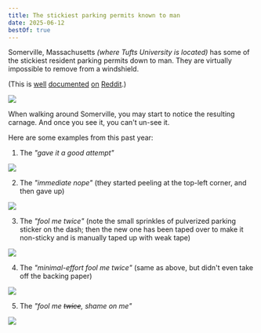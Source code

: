 ```yaml
---
title: The stickiest parking permits known to man
date: 2025-06-12
bestOf: true
---
```


Somerville, Massachusetts _(where Tufts University is located)_ has some of the stickiest resident parking permits down to man. They are virtually impossible to remove from a windshield.

(This is [well](https://www.reddit.com/r/Somerville/comments/f7n58t/replacing_parking_permit_sticker/) [documented](https://www.reddit.com/r/Somerville/comments/15vsted/how_do_you_remove_the_previous_year_parking/) [on](https://www.reddit.com/r/Somerville/comments/umtyq2/advice_on_how_to_remove_somerville_parking_sticker/) [Reddit](https://www.reddit.com/r/Somerville/comments/thyfb0/best_way_to_remove_old_parking_permits_from/).)

![](/posts/somerville-stickers/reddit.png)

When walking around Somerville, you may start to notice the resulting carnage. And once you see it, you can't un-see it.

Here are some examples from this past year:

1. The _"gave it a good attempt"_

![](/posts/somerville-stickers/IMG_0276.jpeg)

2. The _"immediate nope"_ (they started peeling at the top-left corner, and then gave up)

![](/posts/somerville-stickers/IMG_0275.jpeg)

3. The _"fool me twice"_ (note the small sprinkles of pulverized parking sticker on the dash; then the new one has been taped over to make it non-sticky and is manually taped up with weak tape)

![](/posts/somerville-stickers/IMG_0277.jpeg)

4. The _"minimal-effort fool me twice"_ (same as above, but didn't even take off the backing paper)

![](/posts/somerville-stickers/IMG_0666.jpeg)

5. The _"fool me ~~twice~~, shame on me"_

![](/posts/somerville-stickers/IMG_1632.jpeg)
